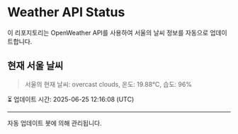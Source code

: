 
# Weather API Status

이 리포지토리는 OpenWeather API를 사용하여 서울의 날씨 정보를 자동으로 업데이트합니다.

## 현재 서울 날씨
> 서울의 현재 날씨: overcast clouds, 온도: 19.88°C, 습도: 96%

⏳ 업데이트 시간: 2025-06-25 12:16:08 (UTC)

---
자동 업데이트 봇에 의해 관리됩니다.
